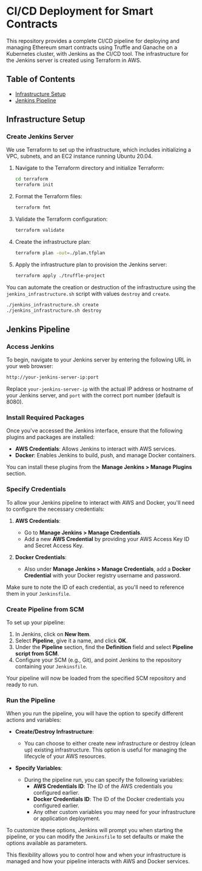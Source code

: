 # CI/CD Deployment for Smart Contracts

This repository provides a complete CI/CD pipeline for deploying and managing Ethereum smart contracts using Truffle and Ganache on a Kubernetes cluster, with Jenkins as the CI/CD tool. The infrastructure for the Jenkins server is created using Terraform in AWS.

## Table of Contents

- [Infrastructure Setup](#infrastructure-setup)
- [Jenkins Pipeline](#jenkins-pipeline)

## Infrastructure Setup

### Create Jenkins Server

We use Terraform to set up the infrastructure, which includes initializing a VPC, subnets, and an EC2 instance running Ubuntu 20.04.

1. Navigate to the Terraform directory and initialize Terraform:

    ```sh
    cd terraform
    terraform init
    ```

2. Format the Terraform files:

    ```sh
    terraform fmt
    ```

3. Validate the Terraform configuration:

    ```sh
    terraform validate
    ```

4. Create the infrastructure plan:

    ```sh
    terraform plan -out=./plan.tfplan
    ```

5. Apply the infrastructure plan to provision the Jenkins server:

    ```sh
    terraform apply ./truffle-project
    ```

You can automate the creation or destruction of the infrastructure using the `jenkins_infrastructure.sh` script with values `destroy` and `create`.

```sh
./jenkins_infrastructure.sh create
./jenkins_infrastructure.sh destroy
```
## Jenkins Pipeline

### Access Jenkins

To begin, navigate to your Jenkins server by entering the following URL in your web browser: 

```sh
http://your-jenkins-server-ip:port
```

Replace `your-jenkins-server-ip` with the actual IP address or hostname of your Jenkins server, and `port` with the correct port number (default is 8080).

### Install Required Packages

Once you've accessed the Jenkins interface, ensure that the following plugins and packages are installed:

- **AWS Credentials**: Allows Jenkins to interact with AWS services.
- **Docker**: Enables Jenkins to build, push, and manage Docker containers.

You can install these plugins from the **Manage Jenkins > Manage Plugins** section.

### Specify Credentials

To allow your Jenkins pipeline to interact with AWS and Docker, you'll need to configure the necessary credentials:

1. **AWS Credentials**:
   - Go to **Manage Jenkins > Manage Credentials**.
   - Add a new **AWS Credential** by providing your AWS Access Key ID and Secret Access Key.

2. **Docker Credentials**:
   - Also under **Manage Jenkins > Manage Credentials**, add a **Docker Credential** with your Docker registry username and password.

Make sure to note the ID of each credential, as you'll need to reference them in your `Jenkinsfile`.

### Create Pipeline from SCM

To set up your pipeline:

1. In Jenkins, click on **New Item**.
2. Select **Pipeline**, give it a name, and click **OK**.
3. Under the **Pipeline** section, find the **Definition** field and select **Pipeline script from SCM**.
4. Configure your SCM (e.g., Git), and point Jenkins to the repository containing your `Jenkinsfile`.

Your pipeline will now be loaded from the specified SCM repository and ready to run.

### Run the Pipeline

When you run the pipeline, you will have the option to specify different actions and variables:

- **Create/Destroy Infrastructure**:
  - You can choose to either create new infrastructure or destroy (clean up) existing infrastructure. This option is useful for managing the lifecycle of your AWS resources.

- **Specify Variables**:
  - During the pipeline run, you can specify the following variables:
    - **AWS Credentials ID**: The ID of the AWS credentials you configured earlier.
    - **Docker Credentials ID**: The ID of the Docker credentials you configured earlier.
    - Any other custom variables you may need for your infrastructure or application deployment.

To customize these options, Jenkins will prompt you when starting the pipeline, or you can modify the `Jenkinsfile` to set defaults or make the options available as parameters.

This flexibility allows you to control how and when your infrastructure is managed and how your pipeline interacts with AWS and Docker services.



